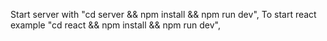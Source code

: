 Start server with "cd server && npm install && npm run dev",
To start react example "cd react && npm install && npm run dev",
